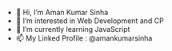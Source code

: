 - 👋 Hi, I’m Aman Kumar Sinha
- 👀 I’m interested in Web Development and CP
- 🌱 I’m currently learning JavaScript
- 📫 My Linked Profile : @amankumarsinha

<!---
amankrsinha/amankrsinha is a ✨ special ✨ repository because its `README.md` (this file) appears on your GitHub profile.
You can click the Preview link to take a look at your changes.
--->

